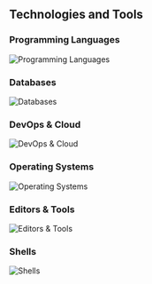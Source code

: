 ## **Technologies and Tools**

### **Programming Languages**
<p align="left">
<img src="https://skillicons.dev/icons?i=go,py,cpp" alt="Programming Languages" />
</p>

### **Databases**
<p align="left">
<img src="https://skillicons.dev/icons?i=mongodb,mysql,postgres" alt="Databases" />
</p>

### **DevOps & Cloud**
<p align="left">
<img src="https://skillicons.dev/icons?i=docker,aws,gitlab" alt="DevOps & Cloud" />
</p>

### **Operating Systems**
<p align="left">
<img src="https://skillicons.dev/icons?i=arch,debian,windows" alt="Operating Systems" />
</p>

### **Editors & Tools**
<p align="left">
<img src="https://skillicons.dev/icons?i=vim,neovim,vscode,postman" alt="Editors & Tools" />
</p>

### **Shells**
<p align="left">
<img src="https://skillicons.dev/icons?i=bash" alt="Shells" />
</p>
